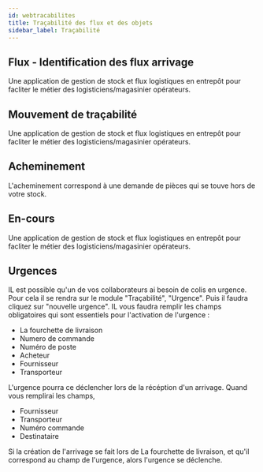 ```yaml
---
id: webtracabilites
title: Traçabilité des flux et des objets
sidebar_label: Traçabilité
---
```



## Flux - Identification des flux arrivage

Une application de gestion de stock et flux logistiques en entrepôt pour facliter le métier des logisticiens/magasinier opérateurs.

## Mouvement de traçabilité

Une application de gestion de stock et flux logistiques en entrepôt pour facliter le métier des logisticiens/magasinier opérateurs.

## Acheminement

L'acheminement correspond à une demande de pièces qui se touve hors de votre stock. 

## En-cours

Une application de gestion de stock et flux logistiques en entrepôt pour facliter le métier des logisticiens/magasinier opérateurs.

## Urgences

IL est possible qu'un de vos collaborateurs ai besoin de colis en urgence. Pour cela il se rendra sur le module "Traçabilité", "Urgence". Puis il faudra cliquez sur "nouvelle urgence". IL vous faudra remplir les champs obligatoires qui sont essentiels pour l'activation de l'urgence : 
* La fourchette de livraison 
* Numero de commande
* Numéro de poste
* Acheteur
* Fournisseur 
* Transporteur

L'urgence pourra ce déclencher lors de la récéption d'un arrivage. Quand vous remplirai les champs, 
* Fournisseur 
* Transporteur
* Numéro commande
* Destinataire  

Si la création de l'arrivage se fait lors de La fourchette de livraison, et qu'il correspond au champ de l'urgence, alors l'urgence se déclenche. 